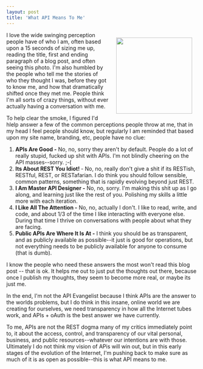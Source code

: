 ```yaml
---
layout: post
title: 'What API Means To Me'
---
```

<p><img style="padding: 15px;" src="http://s3.amazonaws.com/kinlane-productions/api-evangelist/t-shirts/KL_InApiWeTrust-1000.png" alt="" width="200" align="right" /></p>
<p>I love the wide swinging perception people have of who I am, often based upon a 15 seconds of sizing me up, reading the title, first and ending paragraph of a blog post, and often seeing this photo. I'm also humbled by the people who tell me the stories of who they thought I was, before they got to know me, and how that dramatically shifted once they met me. People think I'm all sorts of crazy things, without ever actually having a conversation with me.</p>
<p>To help clear the smoke, I figured I'd hlelp answer a few of the common perceptions people throw at me, that in my head I feel people should know, but regularly I am reminded that based upon my site name, branding, etc, people have no clue:</p>
<ol>
<li><strong>APIs Are Good -</strong> No, no, sorry they aren't by default. People do a lot of really stupid, fucked up shit with APIs. I'm not blindly cheering on the API masses--sorry. ;-(</li>
<li><strong>Its About REST You Idiot! </strong>- No, no, really don't give a shit if its RESTish, RESTful, REST, or RESTafarian. I do think you should follow sensible, common patterns, something that is rapidly evolving beyond just REST.</li>
<li><strong>I Am Master API Designer -</strong> No, no, sorry. I'm making this shit up as I go along, and learning just like the rest of you. Polishing my skills a little more with each iteration.</li>
<li><strong>I Like All The Attention -</strong> No, no, actually I don't. I like to read, write, and code, and about 1/3 of the time I like interacting with everyone else. During that time I thrive on conversations with people about what they are facing.&nbsp;</li>
<li><strong>Public APIs Are Where It Is At -</strong> I think you should be as transparent, and as publicly available as possible--it just is good for operations, but not everything needs to be publicly available for anyone to consume (that is dumb).</li>
</ol>
<p>I know the people who need these answers the most won't read this blog post -- that is ok. It helps me out to just put the thoughts out there, because once I publish my thoughts, they seem to become more real, or maybe its just me.</p>
<p>In the end, I'm not the API Evangelist because I think APIs are the answer to the worlds problems, but I do think in this insane, online world we are creating for ourselves, we need transparency in how all the Internet tubes work, and APIs + oAuth is the best answer we have currently.</p>
<p>To me, APIs are not the REST dogma many of my critics immediately point to, it about the access, control, and transparency of our vital personal, business, and public resources--whatever our intentions are with those. Ultimately I do not think my vision of APis will win out, but in this early stages of the evolution of the Internet, I'm pushing back to make sure as much of it is as open as possible--this is what API means to me.</p>
